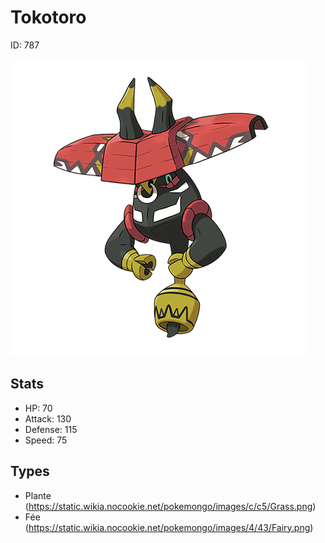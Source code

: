 # Tokotoro


ID: 787

![](https://raw.githubusercontent.com/PokeAPI/sprites/master/sprites/pokemon/other/official-artwork/787.png "Tokotoro")

## Stats


 - HP: 70
 - Attack: 130
 - Defense: 115
 - Speed: 75

## Types


 - Plante (https://static.wikia.nocookie.net/pokemongo/images/c/c5/Grass.png)
 - Fée (https://static.wikia.nocookie.net/pokemongo/images/4/43/Fairy.png)
